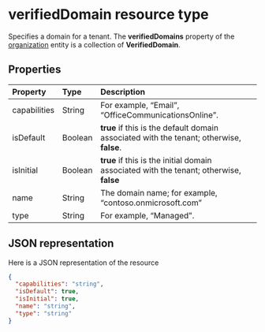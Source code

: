 # verifiedDomain resource type

Specifies a domain for a tenant. The **verifiedDomains** property of the [organization](organization.md) entity is a collection of **VerifiedDomain**.


## Properties
| Property	   | Type	|Description|
|:---------------|:--------|:----------|
|capabilities|String|For example, “Email”, “OfficeCommunicationsOnline”.|
|isDefault|Boolean|                **true** if this is the default domain associated with the tenant; otherwise, **false**.            |
|isInitial|Boolean|**true** if this is the initial domain associated with the tenant; otherwise, **false**|
|name|String|The domain name; for example, “contoso.onmicrosoft.com”|
|type|String|For example, “Managed”.|


## JSON representation

Here is a JSON representation of the resource

<!-- {
  "blockType": "resource",
  "optionalProperties": [

  ],
  "@odata.type": "microsoft.graph.verifieddomain"
}-->

```json
{
  "capabilities": "string",
  "isDefault": true,
  "isInitial": true,
  "name": "string",
  "type": "string"
}

```

<!-- uuid: 8fcb5dbc-d5aa-4681-8e31-b001d5168d79
2015-10-25 14:57:30 UTC -->
<!-- {
  "type": "#page.annotation",
  "description": "verifiedDomain resource",
  "keywords": "",
  "section": "documentation",
  "tocPath": ""
}-->
